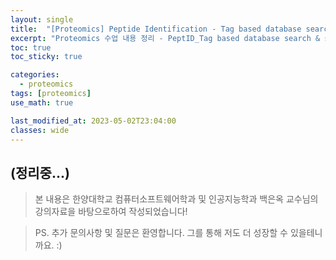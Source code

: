 ```yaml
---
layout: single
title:  "[Proteomics] Peptide Identification - Tag based database search & spectral library search"
excerpt: "Proteomics 수업 내용 정리 - PeptID_Tag based database search & spectral library search"
toc: true
toc_sticky: true

categories:
  - proteomics
tags: [proteomics]
use_math: true

last_modified_at: 2023-05-02T23:04:00
classes: wide
---
```

(정리중...)
---
> 본 내용은 한양대학교 컴퓨터소프트웨어학과 및 인공지능학과 백은옥 교수님의 강의자료을 바탕으로하여 작성되었습니다!

> PS. 추가 문의사항 및 질문은 환영합니다. 그를 통해 저도 더 성장할 수 있을테니까요. :)